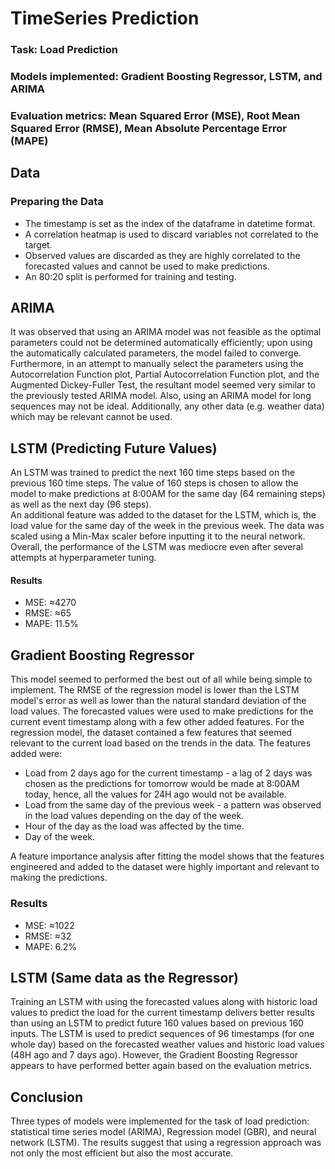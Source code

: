 # TimeSeries Prediction

### Task: Load Prediction

### Models implemented: Gradient Boosting Regressor, LSTM, and ARIMA
### Evaluation metrics: Mean Squared Error (MSE), Root Mean Squared Error (RMSE), Mean Absolute Percentage Error (MAPE)

## Data
### Preparing the Data 
- The timestamp is set as the index of the dataframe in datetime format.
- A correlation heatmap is used to discard variables not correlated to the target.
- Observed values are discarded as they are highly correlated to the forecasted values and cannot be used to make predictions.
- An 80:20 split is performed for training and testing.

## ARIMA
It was observed that using an ARIMA model was not feasible as the optimal parameters could not be determined automatically efficiently; upon using the automatically calculated parameters, the model failed to converge. Furthermore, in an attempt to manually select the parameters using the Autocorrelation Function plot, Partial Autocorrelation Function plot, and the Augmented Dickey-Fuller Test, the resultant model seemed very similar to the previously tested ARIMA model. Also, using an ARIMA model for long sequences may not be ideal. Additionally, any other data (e.g. weather data) which may be relevant cannot be used.

## LSTM (Predicting Future Values)
An LSTM was trained to predict the next 160 time steps based on the previous 160 time steps. The value of 160 steps is chosen to allow the model to make predictions at 8:00AM for the same day (64 remaining steps) as well as the next day (96 steps).  
An additional feature was added to the dataset for the LSTM, which is, the load value for the same day of the week in the previous week. The data was scaled using a Min-Max scaler before inputting it to the neural network. Overall, the performance of the LSTM was mediocre even after several attempts at hyperparameter tuning.  

#### Results
- MSE: ≈4270
- RMSE: ≈65
- MAPE: 11.5%

## Gradient Boosting Regressor
This model seemed to performed the best out of all while being simple to implement. The RMSE of the regression model is lower than the LSTM model's error as well as lower than the natural standard deviation of the load values. The forecasted values were used to make predictions for the current event timestamp along with a few other added features. For the regression model, the dataset contained a few features that seemed relevant to the current load based on the trends in the data. The features added were:
- Load from 2 days ago for the current timestamp - a lag of 2 days was chosen as the predictions for tomorrow would be made at 8:00AM today, hence, all the values for 24H ago would not be available.
- Load from the same day of the previous week - a pattern was observed in the load values depending on the day of the week.
- Hour of the day as the load was affected by the time.
- Day of the week.

A feature importance analysis after fitting the model shows that the features engineered and added to the dataset were highly important and relevant to making the predictions.

### Results
- MSE: ≈1022
- RMSE: ≈32
- MAPE: 6.2%

## LSTM (Same data as the Regressor)

Training an LSTM with using the forecasted values along with historic load values to predict the load for the current timestamp delivers better results than using an LSTM to predict future 160 values based on previous 160 inputs. The LSTM is used to predict sequences of 96 timestamps (for one whole day) based on the forecasted weather values and historic load values (48H ago and 7 days ago). However, the Gradient Boosting Regressor appears to have performed better again based on the evaluation metrics. 

## Conclusion
Three types of models were implemented for the task of load prediction: statistical time series model (ARIMA), Regression model (GBR), and neural network (LSTM). The results suggest that using a regression approach was not only the most efficient but also the most accurate.